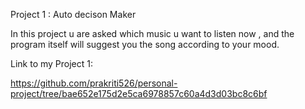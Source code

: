 Project 1 : Auto decison Maker


In this project u are asked which music u want to listen now , and the program itself will suggest you the song according to your mood. 

Link to my Project 1:

https://github.com/prakriti526/personal-project/tree/bae652e175d2e5ca6978857c60a4d3d03bc8c6bf

